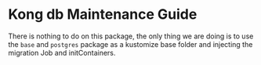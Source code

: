 # Kong db Maintenance Guide

There is nothing to do on this package, the only thing we are doing is to use the `base` and `postgres` package as a kustomize base folder
and injecting the migration Job and initContainers.
